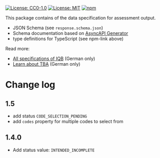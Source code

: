 [![License: CC0-1.0](https://img.shields.io/badge/License-CC0_1.0-lightgrey.svg)](http://creativecommons.org/publicdomain/zero/1.0/) [![License: MIT](https://img.shields.io/badge/License-MIT-yellow.svg)](https://opensource.org/licenses/MIT)
[![npm](https://img.shields.io/npm/v/%40iqbspecs%2Fresponse)](https://www.npmjs.com/package/@iqbspecs/response)

This package contains of the data specification for assessment output.

* JSON Schema (see `response.schema.json`)
* Schema documentation based on [AsyncAPI Generator](https://github.com/asyncapi/generator)
* type definitions for TypeScript (see npm-link above)

Read more:

* [All specifications of IQB](https://iqb-specifications.github.io/) (German only)
* [Learn about TBA](https://iqb-berlin.github.io/tba-info/) (German only)

# Change log

## 1.5

* add status `CODE_SELECTION_PENDING`
* add `codes` property for multiple codes to select from

## 1.4.0

* Add status value: `INTENDED_INCOMPLETE`
